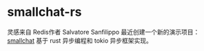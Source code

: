 # smallchat-rs
灵感来自 Redis作者 Salvatore Sanfilippo 最近创建一个新的演示项目：[smallchat](https://github.com/antirez/smallchat)
基于 rust 异步编程和 tokio 异步框架实现。
